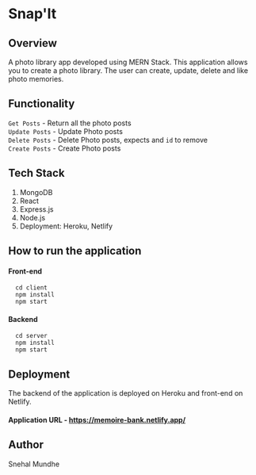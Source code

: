 # Snap'It

## Overview 
A photo library app developed using MERN Stack. This application allows you to create a photo library. The user can create, update, delete and like photo memories.

## Functionality
 ` Get Posts ` - Return all the photo posts <br/>
 ` Update Posts ` - Update Photo posts  <br/>
 ` Delete Posts ` - Delete Photo posts, expects and `id` to remove <br/>
 ` Create Posts ` - Create Photo posts <br/>
 
 ## Tech Stack
 1. MongoDB
 2. React
 3. Express.js
 4. Node.js
 5. Deployment: Heroku, Netlify
 
 ## How to run the application
 ####  Front-end
``` 
  cd client
  npm install
  npm start 
```
  
  #### Backend
 ``` 
   cd server
   npm install
   npm start
 ```
 
 ## Deployment
 The backend of the application is deployed on Heroku and front-end on Netlify.
 #### Application URL - https://memoire-bank.netlify.app/
 
 ## Author
 Snehal Mundhe
 
 
